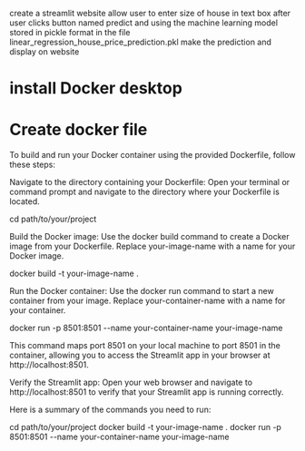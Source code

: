create a streamlit website 
allow user to enter size of house in text box
after user clicks button named predict
and using the machine learning model stored in pickle format in the file linear_regression_house_price_prediction.pkl make the prediction and display on website

# install Docker desktop
# Create docker file


To build and run your Docker container using the provided Dockerfile, follow these steps:

Navigate to the directory containing your Dockerfile: Open your terminal or command prompt and navigate to the directory where your Dockerfile is located.


cd path/to/your/project

Build the Docker image: Use the docker build command to create a Docker image from your Dockerfile. Replace your-image-name with a name for your Docker image.


docker build -t your-image-name .

Run the Docker container: Use the docker run command to start a new container from your image. Replace your-container-name with a name for your container.


docker run -p 8501:8501 --name your-container-name your-image-name


This command maps port 8501 on your local machine to port 8501 in the container, allowing you to access the Streamlit app in your browser at http://localhost:8501.

Verify the Streamlit app: Open your web browser and navigate to http://localhost:8501 to verify that your Streamlit app is running correctly.

Here is a summary of the commands you need to run:


cd path/to/your/project
docker build -t your-image-name .
docker run -p 8501:8501 --name your-container-name your-image-name